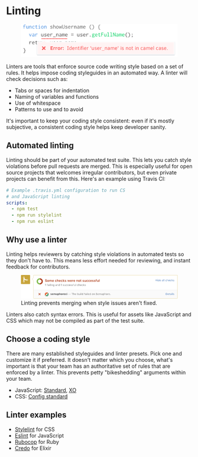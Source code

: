 # Linting

<figure class='-bordered -w60'>
<img src='../images/lint-error.png' alt='Lint error example'>
</figure>

Linters are tools that enforce source code writing style based on a set of rules. It helps impose coding styleguides in an automated way. A linter will check decisions such as:

- Tabs or spaces for indentation
- Naming of variables and functions
- Use of whitespace
- Patterns to use and to avoid

It's important to keep your coding style consistent: even if it's mostly subjective, a consistent coding style helps keep developer sanity.

## Automated linting

Linting should be part of your automated test suite. This lets you catch style violations before pull requests are merged. This is especially useful for open source projects that welcomes irregular contributors, but even private projects can benefit from this. Here's an example using Travis CI:

```yaml
# Example .travis.yml configuration to run CS
# and JavaScript linting
scripts:
  - npm test
  - npm run stylelint
  - npm run eslint
```

## Why use a linter

Linting helps reviewers by catching style violations in automated tests so they don't have to. This means less effort needed for reviewing, and instant feedback for contributors.

<figure class='-w80'>
<img src='../images/github-build-failure.png' alt='GitHub build failure example'>
<figcaption>Linting prevents merging when style issues aren't fixed.</figcaption>
</figure>

Linters also catch syntax errors. This is useful for assets like JavaScript and CSS which may not be compiled as part of the test suite.

## Choose a coding style

There are many established styleguides and linter presets. Pick one and customize it if preferred. It doesn't matter which you choose, what's important is that your team has an authoritative set of rules that are enforced by a linter. This prevents petty "bikeshedding" arguments within your team.

- JavaScript: [Standard](http://standardjs.com/), [XO](https://www.npmjs.com/package/xo)
- CSS: [Config standard](https://www.npmjs.com/package/stylelint-config-standard)

## Linter examples

- [Stylelint](http://stylelint.io/) for CSS
- [Eslint](http://eslint.org/) for JavaScript
- [Rubocop](https://github.com/bbatsov/rubocop) for Ruby
- [Credo](https://github.com/rrrene/credo) for Elixir

